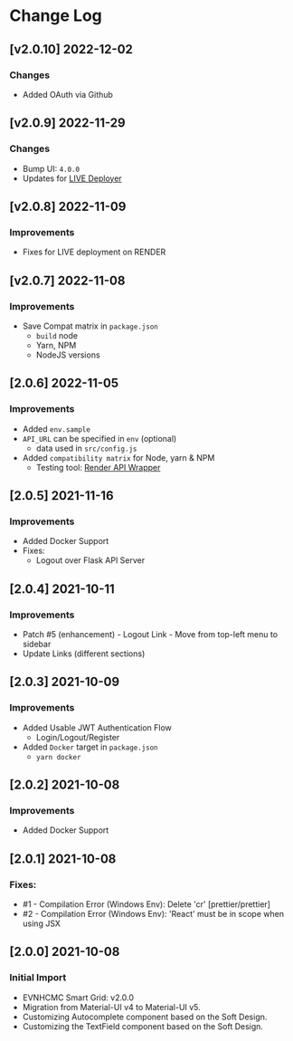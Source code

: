 # Change Log

## [v2.0.10] 2022-12-02
### Changes

- Added OAuth via Github

## [v2.0.9] 2022-11-29
### Changes

- Bump UI:  `4.0.0`
- Updates for [LIVE Deployer](https://appseed.us/go-live/)

## [v2.0.8] 2022-11-09
### Improvements

- Fixes for LIVE deployment on RENDER

## [v2.0.7] 2022-11-08
### Improvements

- Save Compat matrix in `package.json`
  - `build` node
  - Yarn, NPM
  - NodeJS versions

## [2.0.6] 2022-11-05
### Improvements

- Added `env.sample`
- `API_URL` can be specified in `env` (optional)
  - data used in `src/config.js`  
- Added `compatibility matrix` for Node, yarn & NPM
  - Testing tool: [Render API Wrapper](https://github.com/app-generator/deploy-automation-render)

## [2.0.5] 2021-11-16
### Improvements

- Added Docker Support
- Fixes:
  - Logout over Flask API Server

## [2.0.4] 2021-10-11
### Improvements

- Patch #5 (enhancement) - Logout Link - Move from top-left menu to sidebar
- Update Links (different sections)

## [2.0.3] 2021-10-09
### Improvements

- Added Usable JWT Authentication Flow
  - Login/Logout/Register
- Added `Docker` target in `package.json`
  - `yarn docker`

## [2.0.2] 2021-10-08
### Improvements

- Added Docker Support

## [2.0.1] 2021-10-08
### Fixes:

- #1 - Compilation Error (Windows Env): Delete 'cr' [prettier/prettier]
- #2 - Compilation Error (Windows Env): 'React' must be in scope when using JSX

## [2.0.0] 2021-10-08
### Initial Import

- EVNHCMC Smart Grid: v2.0.0
- Migration from Material-UI v4 to Material-UI v5.
- Customizing Autocomplete component based on the Soft Design.
- Customizing the TextField component based on the Soft Design.
